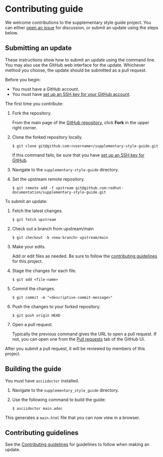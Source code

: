 # Contributing guide

We welcome contributions to the supplementary style guide project. You can either [open an issue](https://github.com/redhat-documentation/doc-style/issues) for discussion, or submit an update using the steps below.

## Submitting an update

These instructions show how to submit an update using the command line. You may also use the GitHub web interface for the update. Whichever method you choose, the update should be submitted as a pull request.

Before you begin:

* You must have a GitHub account.
* You must have [set up an SSH key for your GitHub account](https://docs.github.com/en/github/authenticating-to-github/adding-a-new-ssh-key-to-your-github-account).

The first time you contribute:

1. Fork the repository.

   From the main page of the [GitHub repository](https://github.com/redhat-documentation/supplementary-style-guide), click **Fork** in the upper right corner.

2. Clone the forked repository locally.

   ```
   $ git clone git@github.com:<username>/supplementary-style-guide.git
   ```

   If this command fails, be sure that you have [set up an SSH key for GitHub](https://docs.github.com/en/github/authenticating-to-github/adding-a-new-ssh-key-to-your-github-account).

3. Navigate to the `supplementary-style-guide` directory.

4. Set the upstream remote repository.

   ```
   $ git remote add -f upstream git@github.com:redhat-documentation/supplementary-style-guide.git
   ```

To submit an update:

1. Fetch the latest changes.

   ```
   $ git fetch upstream
   ```

2. Check out a branch from upstream/main

   ```
   $ git checkout -b <new-branch> upstream/main
   ```

3. Make your edits.

   Add or edit files as needed. Be sure to follow the [contributing guidelines](GUIDELINES.adoc) for this project.

4. Stage the changes for each file.

   ```
   $ git add <file-name>
   ```

5. Commit the changes.

   ```
   $ git commit -m "<descriptive-commit-message>"
   ```

6. Push the changes to your forked repository.

   ```
   $ git push origin HEAD
   ```

7. Open a pull request.

   Typically the previous command gives the URL to open a pull request. If not, you can open one from the [Pull requests](https://github.com/redhat-documentation/supplementary-style-guide/pulls) tab of the GitHub UI.

After you submit a pull request, it will be reviewed by members of this project.

## Building the guide

You must have `asciidoctor` installed.

1. Navigate to the `supplementary_style_guide` directory.
2. Use the following command to build the guide:

   ```
   $ asciidoctor main.adoc
   ```

This generates a `main.html` file that you can now view in a browser.

## Contributing guidelines

See the [Contributing guidelines](GUIDELINES.adoc) for guidelines to follow when making an update.
